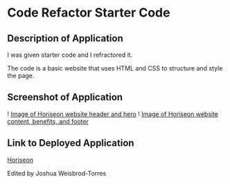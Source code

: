 # Code Refactor Starter Code

## Description of Application

I was given starter code and I refractored it.

The code is a basic website that uses HTML and CSS to structure and style the page.  

## Screenshot of Application

! [Image of Horiseon website header and hero]()
! [Image of Horiseon website content, benefits, and footer]()

## Link to Deployed Application

[Horiseon](https://joshuaweisbrodtorres.github.io/01-horiseon-project/)

Edited by Joshua Weisbrod-Torres